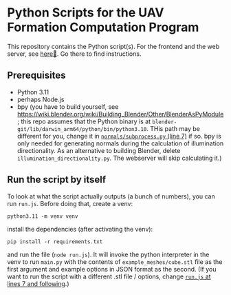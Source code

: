 # Python Scripts for the UAV Formation Computation Program

This repository contains the Python script(s). For the frontend and the web server,
see [here🔗](https://github.com/drinking-code/uav-formations-interface). Go there to find instructions.

## Prerequisites

- Python 3.11
- perhaps Node.js
- bpy (you have to build yourself, see https://wiki.blender.org/wiki/Building_Blender/Other/BlenderAsPyModule ; this
  repo assumes that the Python binary is at `blender-git/lib/darwin_arm64/python/bin/python3.10`. THis path may be
  different for you, change it in [`normals/subprocess.py` (line 7)](normals/subprocess.py) if so. bpy is only needed
  for generating normals during the calculation of illumination directionality. As an alternative to building Blender,
  delete `illumination_directionality.py`. The webserver will skip calculating it.)

## Run the script by itself

To look at what the script actually outputs (a bunch of numbers), you can run `run.js`.
Before doing that, create a venv:

```shell
python3.11 -m venv venv
```

install the dependencies (after activating the venv):

```shell
pip install -r requirements.txt
```

and run the file (`node run.js`). It will invoke the python interpreter in the venv to run `main.py` with the contents
of `example_meshes/cube.stl` file as the first argument and example options in JSON format as the second. (If you want to run the script with a different .stl file / options, change [`run.js` at lines 7 and following](run.js).)
